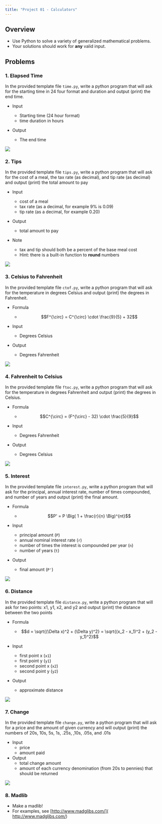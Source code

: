 ```yaml
---
title: "Project 01 - Calculators"
---
```


## Overview

- Use Python to solve a variety of generalized mathematical problems.
- Your solutions should work for **any** valid input.

## Problems

### 1. Elapsed Time

In the provided template file ```time.py```, write a python program that
will ask for the starting time in 24 four format and duration and output (print)
the end time.

- Input
  - Starting time (24 hour format)
  - time duration in hours

- Output
  - The end time

![](/images/cp1/unit-02/time-demo.gif)

### 2. Tips

In the provided template file ```tips.py```, write a python program that will ask
for the cost of a meal, the tax rate (as decimal), and tip rate (as decimal) and output
(print) the total amount to pay

- Input
    - cost of a meal
    - tax rate (as a decimal, for example 9% is 0.09)
    - tip rate (as a decimal, for example 0.20)

- Output
    - total amount to pay
- Note
    - tax and tip should both be a percent of the base meal cost
    - Hint: there is a built-in function to **round** numbers

![](/images/cp1/unit-02/tips-demo.gif)

### 3. Celsius to Fahrenheit

In the provided template file ```ctof.py```, write a python program that will ask for the
temperature in degrees Celsius and output (print) the degrees in Fahrenheit.

- Formula

    - $$F^{\circ} = C^{\circ} \cdot \frac{9}{5} + 32$$

- Input
  - Degrees Celsius
- Output
  - Degrees Fahrenheit

![](/images/cp1/unit-02/ctof-demo.gif)


### 4. Fahrenheit to Celsius

In the provided template file ```ftoc.py```, write a python program that will ask for the
temperature in degrees Fahrenheit and output (print) the degrees in Celsius.

- Formula
  - $$C^{\circ} = (F^{\circ} - 32) \cdot \frac{5}{9}$$

- Input
    - Degrees Fahrenheit
- Output
  - Degrees Celsius

![](/images/cp1/unit-02/ftoc-demo.gif)

### 5. Interest

In the provided template file ```interest.py```, write a python program that will ask for the
principal, annual interest rate, number of times compounded, and number of years and output
(print) the final amount.

- Formula

    - $$P' = P \Big( 1 + \frac{r}{n} \Big)^{nt}$$

- Input
    - principal amount (```P```)
    - annual nominal interest rate (```r```)
    - number of times the interest is compounded per year (```n```)
    - number of years (```t```)
- Output
    - final amount (```P'```)

![](/images/cp1/unit-02/interest-demo.gif)

### 6. Distance

In the provided template file ```distance.py```, write a python program that will ask for
two points: x1, y1, x2, and y2 and output (print) the distance between the two points

- Formula

    - $$d = \sqrt{(\Delta x)^2 + (\Delta y)^2} = \sqrt{(x_2 - x_1)^2 + (y_2 - y_1)^2}$$

- Input
    - first point x (```x1```)
    - first point y (```y1```)
    - second point x (```x2```)
    - second point y (```y2```)
- Output
    - approximate distance

![](/images/cp1/unit-02/distance-demo.gif)

### 7. Change

In the provided template file ```change.py```, write a python program that will ask for a price
and the amount of given currency and will output (print) the numbers of 20s, 10s, 5s, 1s, .25s,
,10s, .05s, and .01s

- Input
    - price
    - amount paid
- Output
    - total change amount
    - amount of each currency denomination (from 20s to pennies) that should be returned

![](/images/cp1/unit-02/change-demo.gif)


### 8. Madlib

- Make a madlib!
- For examples, see [http://www.madglibs.com/]( http://www.madglibs.com/)

<script type="text/javascript" src="https://cdnjs.cloudflare.com/ajax/libs/mathjax/2.7.1/MathJax.js?config=TeX-AMS-MML_HTMLorMML">
</script>

<script>
MathJax.Hub.Config({
    jax: ["input/TeX","output/HTML-CSS"],
    displayAlign: "left"
});
</script>
